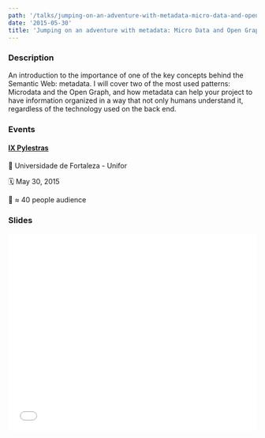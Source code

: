 ```yaml
---
path: '/talks/jumping-on-an-adventure-with-metadata-micro-data-and-open-graph'
date: '2015-05-30'
title: 'Jumping on an adventure with metadata: Micro Data and Open Graph'
---
```


### Description

An introduction to the importance of one of the key concepts behind the Semantic Web: metadata. I will cover two of the most used patterns: Microdata and the Open Graph, and how metadata can help your project to have information organized in a way that not only humans understand it, regardless of the technology used on the back end.

### Events

#### [IX Pylestras](http://pylestras.org/evento/ix-pylestras/)

📍 Universidade de Fortaleza - Unifor

🗓️ May 30, 2015

👥 ≈ 40 people audience

### Slides

<div style="left: 0; width: 100%; height: 0; position: relative; padding-bottom: 79.5798%;"><iframe src="//speakerdeck.com/player/655c896fdf41466295c2a010bca634f3" style="border: 0; top: 0; left: 0; width: 100%; height: 100%; position: absolute;" allowfullscreen scrolling="no"></iframe></div>